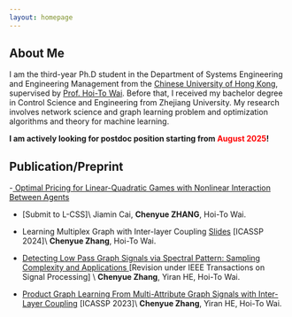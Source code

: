 ```yaml
---
layout: homepage
---
```


## About Me
I am the third-year Ph.D student in the Department of Systems Engineering and Engineering Management from the <a href="https://www.se.cuhk.edu.hk/" target="_blank"> Chinese University of Hong Kong</a>, supervised by <a href="https://www1.se.cuhk.edu.hk/~htwai/" target="_blank"> Prof. Hoi-To Wai</a>. Before that, I received my bachelor degree in Control Science and Engineering from Zhejiang University. 
My research involves network science and graph learning problem and optimization algorithms and theory for machine learning.

**I am actively looking for postdoc position starting from <font color=red>August 2025</font>!** 

## Publication/Preprint 
-<a href="https://www1.se.cuhk.edu.hk/~htwai/pdf/lcss-optprice.pdf"> Optimal Pricing for Linear-Quadratic Games with Nonlinear Interaction Between Agents</a>
-  [Submit to L-CSS]\\
Jiamin Cai, **Chenyue ZHANG**, Hoi-To Wai.

- Learning Multiplex Graph with Inter-layer Coupling <a href="https://www1.se.cuhk.edu.hk/~htwai/pdf/multiplex-slides.pdf"> Slides</a> [ICASSP 2024]\\
**Chenyue Zhang**, Hoi-To Wai.

- <a href="https://arxiv.org/pdf/2306.01553.pdf"> Detecting Low Pass Graph Signals via Spectral Pattern: Sampling Complexity and Applications
</a> [Revision under IEEE Transactions on Signal Processing] \\
**Chenyue Zhang**, Yiran HE, Hoi-To Wai.

- <a href="https://ieeexplore.ieee.org/stamp/stamp.jsp?tp=&arnumber=10096014"> Product Graph Learning From Multi-Attribute Graph Signals with Inter-Layer Coupling</a> [ICASSP 2023]\\
**Chenyue Zhang**, Yiran HE, Hoi-To Wai.
